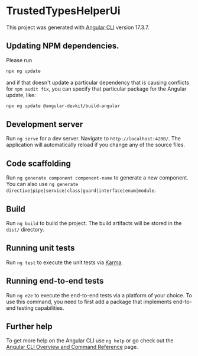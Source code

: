# TrustedTypesHelperUi

This project was generated with
[Angular CLI](https://github.com/angular/angular-cli) version 17.3.7.

## Updating NPM dependencies.

Please run

```bash
npx ng update
```

and if that doesn't update a particular dependency that is causing conflicts for
`npm audit fix`, you can specify that particular package for the Angular update,
like:

```bash
npx ng update @angular-devkit/build-angular
```

## Development server

Run `ng serve` for a dev server. Navigate to `http://localhost:4200/`. The
application will automatically reload if you change any of the source files.

## Code scaffolding

Run `ng generate component component-name` to generate a new component. You can
also use `ng generate directive|pipe|service|class|guard|interface|enum|module`.

## Build

Run `ng build` to build the project. The build artifacts will be stored in the
`dist/` directory.

## Running unit tests

Run `ng test` to execute the unit tests via
[Karma](https://karma-runner.github.io).

## Running end-to-end tests

Run `ng e2e` to execute the end-to-end tests via a platform of your choice. To
use this command, you need to first add a package that implements end-to-end
testing capabilities.

## Further help

To get more help on the Angular CLI use `ng help` or go check out the
[Angular CLI Overview and Command Reference](https://angular.io/cli) page.
